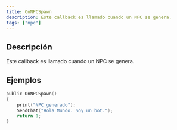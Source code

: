 ```yaml
---
title: OnNPCSpawn
description: Este callback es llamado cuando un NPC se genera.
tags: ["npc"]
---
```


## Descripción

Este callback es llamado cuando un NPC se genera.


## Ejemplos

```c
public OnNPCSpawn()
{
    print("NPC generado");
    SendChat("Hola Mundo. Soy un bot.");
    return 1;
}
```

